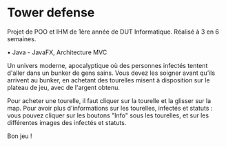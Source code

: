 # Tower defense
Projet de POO et IHM de 1ère année de DUT Informatique.
Réalisé à 3 en 6 semaines.

• Java - JavaFX, Architecture MVC

Un univers moderne, apocalyptique où des personnes infectés tentent d'aller dans un bunker de gens sains.
Vous devez les soigner avant qu’ils arrivent au bunker, en achetant des tourelles misent à disposition sur le plateau de jeu, avec de l'argent obtenu.

Pour acheter une tourelle, il faut cliquer sur la tourelle et la glisser sur la map.
Pour avoir plus d'informations sur les tourelles, infectés et statuts : vous pouvez cliquer sur les boutons "Info" sous les tourelles, et sur les différentes images des infectés et statuts.

Bon jeu !
